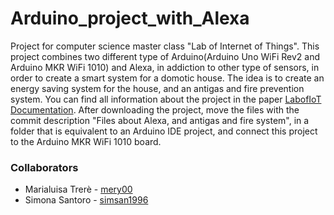 # Arduino_project_with_Alexa
Project for computer science master class "Lab of Internet of Things". This project combines two different type of Arduino(Arduino Uno WiFi Rev2 and Arduino MKR WiFi 1010) and Alexa, in addiction to other type of sensors, in order to create a smart system for a domotic house.
The idea is to create an energy saving system for the house, and an antigas and fire prevention system.
You can find all information about the project in the paper [LabofIoT Documentation]().
After downloading the project, move the files with the commit description "Files about Alexa, and antigas and fire system", 
in a folder that is equivalent to an Arduino IDE project, and connect this project to the Arduino MKR WiFi 1010 board.

### Collaborators
- Marialuisa Trerè - [mery00](https://github.com/mery00)
- Simona Santoro - [simsan1996](https://github.com/simsan1996)

